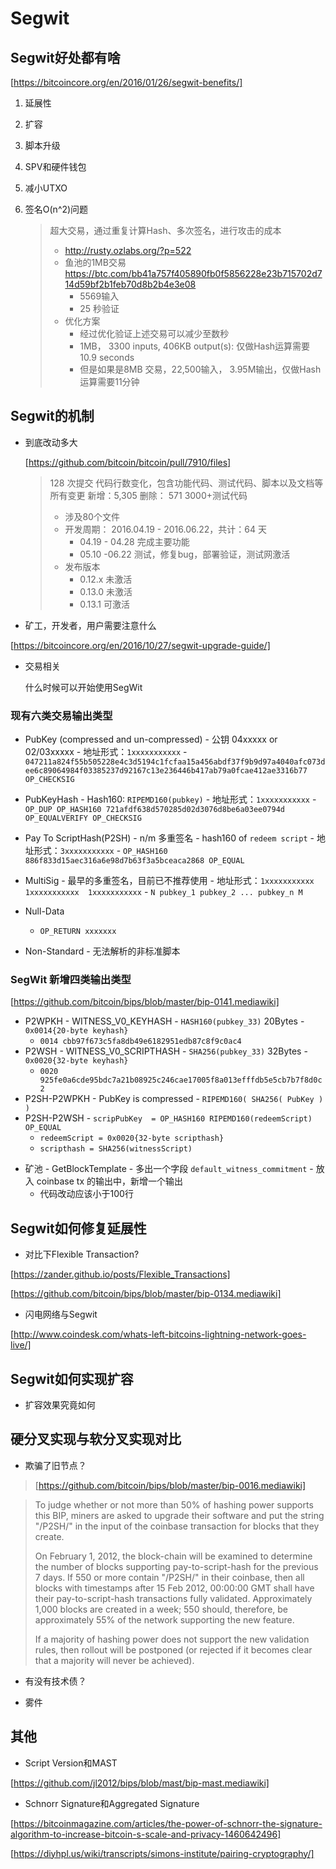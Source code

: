 # Segwit

## Segwit好处都有啥

[https://bitcoincore.org/en/2016/01/26/segwit-benefits/]

1. 延展性
2. 扩容
3. 脚本升级
4. SPV和硬件钱包
5. 减小UTXO
6. 签名O(n^2)问题

	> 超大交易，通过重复计算Hash、多次签名，进行攻击的成本
	> 
	> - http://rusty.ozlabs.org/?p=522
	> - 鱼池的1MB交易 https://btc.com/bb41a757f405890fb0f5856228e23b715702d714d59bf2b1feb70d8b2b4e3e08
	>   - 5569输入
	>   - 25 秒验证
	> - 优化方案
	>   - 经过优化验证上述交易可以减少至数秒
	>   - 1MB， 3300 inputs, 406KB  output(s):  仅做Hash运算需要 10.9 seconds
	>   - 但是如果是8MB 交易，22,500输入， 3.95M输出，仅做Hash运算需要11分钟

## Segwit的机制
* 到底改动多大

	[https://github.com/bitcoin/bitcoin/pull/7910/files]

	> 128 次提交
	> 代码行数变化，包含功能代码、测试代码、脚本以及文档等所有变更
	> 新增：5,305
	> 删除：   571
	> 3000+测试代码
	> - 涉及80个文件
	> - 开发周期： 2016.04.19 - 2016.06.22，共计：64 天
	>   - 04.19 - 04.28 完成主要功能
	>   - 05.10 -06.22 测试，修复bug，部署验证，测试网激活
	> - 发布版本
	>   - 0.12.x 未激活
	>   - 0.13.0 未激活
	>   - 0.13.1 可激活


* 矿工，开发者，用户需要注意什么

[https://bitcoincore.org/en/2016/10/27/segwit-upgrade-guide/]

* 交易相关

	什么时候可以开始使用SegWit

### 现有六类交易输出类型

* PubKey (compressed and un-compressed) 
	   - 公钥 04xxxxx or 02/03xxxxx
	   - 地址形式：`1xxxxxxxxxxx`
	   - `047211a824f55b505228e4c3d5194c1fcfaa15a456abdf37f9b9d97a4040afc073dee6c89064984f03385237d92167c13e236446b417ab79a0fcae412ae3316b77 OP_CHECKSIG`

* PubKeyHash
	   - Hash160: `RIPEMD160(pubkey)`
	   - 地址形式：`1xxxxxxxxxxx`
	   - `OP_DUP OP_HASH160 721afdf638d570285d02d3076d8be6a03ee0794d OP_EQUALVERIFY OP_CHECKSIG`
* Pay To ScriptHash(P2SH)
	   - n/m 多重签名
	   - hash160 of `redeem script`
	   - 地址形式：`3xxxxxxxxxxx`
	   - `OP_HASH160 886f833d15aec316a6e98d7b63f3a5bceaca2868 OP_EQUAL`
* MultiSig
	   - 最早的多重签名，目前已不推荐使用
	   - 地址形式：`1xxxxxxxxxxx   1xxxxxxxxxxx  1xxxxxxxxxxx`
	   - `N pubkey_1 pubkey_2 ... pubkey_n M`
* Null-Data
	 - `OP_RETURN xxxxxxx`
* Non-Standard
	  - 无法解析的非标准脚本


### SegWit 新增四类输出类型

[https://github.com/bitcoin/bips/blob/master/bip-0141.mediawiki]

- P2WPKH
	  - WITNESS_V0_KEYHASH
	  - `HASH160(pubkey_33)` 20Bytes
	  - `0x0014{20-byte keyhash}`
	- `0014 cbb97f673c5fa8db49e6182951edb87c8f9c0ac4`
- P2WSH
	  - WITNESS_V0_SCRIPTHASH
	  - `SHA256(pubkey_33)` 32Bytes
	  - `0x0020{32-byte keyhash}`
	- `0020 925fe0a6cde95bdc7a21b08925c246cae17005f8a013efffdb5e5cb7b7f8d0c2`
- P2SH-P2WPKH
	  - PubKey is compressed
	  - `RIPEMD160( SHA256( PubKey ) )`
- P2SH-P2WSH
	  - `scripPubKey  = OP_HASH160 RIPEMD160(redeemScript) OP_EQUAL`
	- `redeemScript = 0x0020{32-byte scripthash}`
	- `scripthash = SHA256(witnessScript)`

* 矿池
	  - GetBlockTemplate
	  - 多出一个字段 `default_witness_commitment`
	  - 放入 coinbase tx 的输出中，新增一个输出
	- 代码改动应该小于100行

## Segwit如何修复延展性

* 对比下Flexible Transaction?

[https://zander.github.io/posts/Flexible_Transactions]

[https://github.com/bitcoin/bips/blob/master/bip-0134.mediawiki]

* 闪电网络与Segwit

[http://www.coindesk.com/whats-left-bitcoins-lightning-network-goes-live/]


## Segwit如何实现扩容

* 扩容效果究竟如何

## 硬分叉实现与软分叉实现对比

* 欺骗了旧节点？

> [https://github.com/bitcoin/bips/blob/master/bip-0016.mediawiki]

> To judge whether or not more than 50% of hashing power supports this BIP, miners are asked to upgrade their software and put the string "/P2SH/" in the input of the coinbase transaction for blocks that they create.
> 
> On February 1, 2012, the block-chain will be examined to determine the number of blocks supporting pay-to-script-hash for the previous 7 days. If 550 or more contain "/P2SH/" in their coinbase, then all blocks with timestamps after 15 Feb 2012, 00:00:00 GMT shall have their pay-to-script-hash transactions fully validated. Approximately 1,000 blocks are created in a week; 550 should, therefore, be approximately 55% of the network supporting the new feature.
> 
> If a majority of hashing power does not support the new validation rules, then rollout will be postponed (or rejected if it becomes clear that a majority will never be achieved).
> 

* 有没有技术债？

* 雾件

## 其他

* Script Version和MAST

[https://github.com/jl2012/bips/blob/mast/bip-mast.mediawiki]

* Schnorr Signature和Aggregated Signature

[https://bitcoinmagazine.com/articles/the-power-of-schnorr-the-signature-algorithm-to-increase-bitcoin-s-scale-and-privacy-1460642496]

[https://diyhpl.us/wiki/transcripts/simons-institute/pairing-cryptography/]
